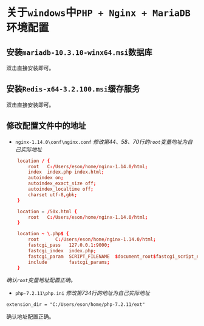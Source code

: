 # 关于`windows`中`PHP + Nginx + MariaDB`环境配置

## 安装`mariadb-10.3.10-winx64.msi`数据库
双击直接安装即可。

## 安装`Redis-x64-3.2.100.msi`缓存服务
双击直接安装即可。

## 修改配置文件中的地址
- `nginx-1.14.0\conf\nginx.conf`
*修改第44、58、70行的`root`变量地址为自己实际地址*
```conf
	location / {
	    root   C:/Users/eson/home/nginx-1.14.0/html;
	    index  index.php index.html;
	    autoindex on;
	    autoindex_exact_size off;
	    autoindex_localtime off;
	    charset utf-8,gbk;
	}

    location = /50x.html {
        root   C:/Users/eson/home/nginx-1.14.0/html;
    }

    location ~ \.php$ {
        root      C:/Users/eson/home/nginx-1.14.0/html;
        fastcgi_pass   127.0.0.1:9000;
        fastcgi_index  index.php;
        fastcgi_param  SCRIPT_FILENAME  $document_root$fastcgi_script_name;
        include        fastcgi_params;
    }
```
*确认`root`变量地址配置正确。*

- `php-7.2.11\php.ini`
*修改第734行的地址为自己实际地址*
```
extension_dir = "C:/Users/eson/home/php-7.2.11/ext"
```
确认地址配置正确。